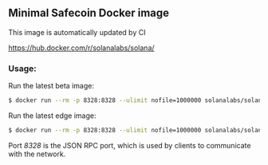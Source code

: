 ## Minimal Safecoin Docker image
This image is automatically updated by CI

https://hub.docker.com/r/solanalabs/solana/

### Usage:
Run the latest beta image:
```bash
$ docker run --rm -p 8328:8328 --ulimit nofile=1000000 solanalabs/solana:beta
```

Run the latest edge image:
```bash
$ docker run --rm -p 8328:8328 --ulimit nofile=1000000 solanalabs/solana:edge
```

Port *8328* is the JSON RPC port, which is used by clients to communicate with the network.
